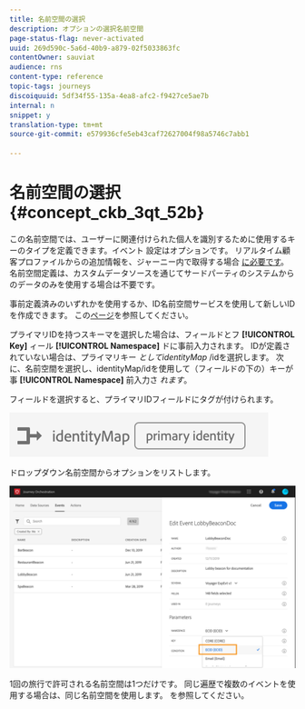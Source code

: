 ```yaml
---
title: 名前空間の選択
description: オプションの選択名前空間
page-status-flag: never-activated
uuid: 269d590c-5a6d-40b9-a879-02f5033863fc
contentOwner: sauviat
audience: rns
content-type: reference
topic-tags: journeys
discoiquuid: 5df34f55-135a-4ea8-afc2-f9427ce5ae7b
internal: n
snippet: y
translation-type: tm+mt
source-git-commit: e579936cfe5eb43caf72627004f98a5746c7abb1

---
```



# 名前空間の選択 {#concept_ckb_3qt_52b}

この名前空間では、ユーザーに関連付けられた個人を識別するために使用するキーのタイプを定義できます。イベント 設定はオプションです。 リアルタイム顧客プロファイルからの追加情報を、ジャーニー内で取得する場合 [に必要です](https://docs.adobe.com/content/help/en/experience-platform/profile/home.html)。 名前空間定義は、カスタムデータソースを通じてサードパーティのシステムからのデータのみを使用する場合は不要です。

事前定義済みのいずれかを使用するか、ID名前空間サービスを使用して新しいIDを作成できます。 この[ページ](https://docs.adobe.com/content/help/en/experience-platform/identity/home.html)を参照してください。

プライマリIDを持つスキーマを選択した場合は、フィールドとフ **[!UICONTROL Key]** ィール **[!UICONTROL Namespace]** ドに事前入力されます。 IDが定義されていない場合は、プライマリキー _としてidentityMap_ /idを選択します。 次に、名前空間を選択し、identityMap/idを使用して（フィールドの下の）キーが事 **[!UICONTROL Namespace]** 前入力さ _れます_。

フィールドを選択すると、プライマリIDフィールドにタグが付けられます。

![](../assets/primary-identity.png)


ドロップダウン名前空間からオプションをリストします。

![](../assets/journey17.png)

1回の旅行で許可される名前空間は1つだけです。 同じ遍歴で複数のイベントを使用する場合は、同じ名前空間を使用します。 [](../building-journeys/journey.md)を参照してください。
